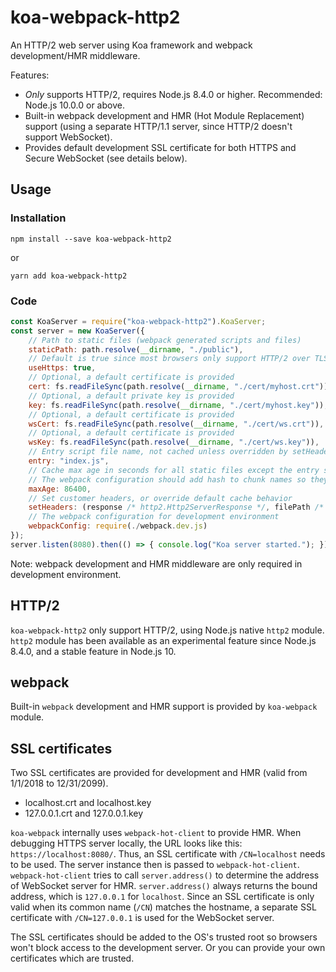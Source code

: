 # koa-webpack-http2

An HTTP/2 web server using Koa framework and webpack development/HMR middleware.

Features:
- *Only* supports HTTP/2, requires Node.js 8.4.0 or higher. Recommended: Node.js 10.0.0 or above.
- Built-in webpack development and HMR (Hot Module Replacement) support (using a separate HTTP/1.1 server, since HTTP/2 doesn't support WebSocket).
- Provides default development SSL certificate for both HTTPS and Secure WebSocket (see details below).

## Usage
### Installation
```
npm install --save koa-webpack-http2
```
or
```
yarn add koa-webpack-http2
```

### Code
```js
const KoaServer = require("koa-webpack-http2").KoaServer;
const server = new KoaServer({
    // Path to static files (webpack generated scripts and files)
    staticPath: path.resolve(__dirname, "./public"),
    // Default is true since most browsers only support HTTP/2 over TLS
    useHttps: true,
    // Optional, a default certificate is provided
    cert: fs.readFileSync(path.resolve(__dirname, "./cert/myhost.crt")),
    // Optional, a default private key is provided
    key: fs.readFileSync(path.resolve(__dirname, "./cert/myhost.key")),
    // Optional, a default certificate is provided
    wsCert: fs.readFileSync(path.resolve(__dirname, "./cert/ws.crt")),
    // Optional, a default certificate is provided
    wsKey: fs.readFileSync(path.resolve(__dirname, "./cert/ws.key")),
    // Entry script file name, not cached unless overridden by setHeaders
    entry: "index.js",
    // Cache max age in seconds for all static files except the entry script. Default is 2592000 (30 days).
    // The webpack configuration should add hash to chunk names so they will be reloaded whenever changed
    maxAge: 86400,
    // Set customer headers, or override default cache behavior
    setHeaders: (response /* http2.Http2ServerResponse */, filePath /* string */, stat) => {},
    // The webpack configuration for development environment
    webpackConfig: require(./webpack.dev.js)
});
server.listen(8080).then(() => { console.log("Koa server started."); });
```
Note: webpack development and HMR middleware are only required in development environment.

## HTTP/2
`koa-webpack-http2` only support HTTP/2, using Node.js native `http2` module. `http2` module has been available as an experimental feature since Node.js 8.4.0, and a stable feature in Node.js 10.

## webpack
Built-in `webpack` development and HMR support is provided by `koa-webpack` module.

## SSL certificates
Two SSL certificates are provided for development and HMR (valid from 1/1/2018 to 12/31/2099).
- localhost.crt and localhost.key
- 127.0.0.1.crt and 127.0.0.1.key

`koa-webpack` internally uses `webpack-hot-client` to provide HMR.
When debugging HTTPS server locally, the URL looks like this: `https://localhost:8080/`. Thus, an SSL certificate with `/CN=localhost` needs to be used. The server instance then is passed to `webpack-hot-client`. `webpack-hot-client` tries to call `server.address()` to determine the address of WebSocket server for HMR. `server.address()` always returns the bound address, which is `127.0.0.1` for `localhost`. Since an SSL certificate is only valid when its common name (`/CN`) matches the hostname, a separate SSL certificate with `/CN=127.0.0.1` is used for the WebSocket server.

The SSL certificates should be added to the OS's trusted root so browsers won't block access to the development server. Or you can provide your own certificates which are trusted.